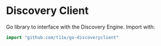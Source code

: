# Discovery Client

Go library to interface with the Discovery Engine. Import with:

```go
import "github.com/t11e/go-discoveryclient"
```
